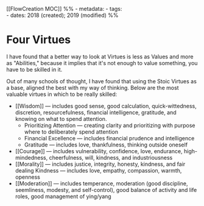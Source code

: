 ---
---

[[FlowCreation MOC]]
%% - metadata:
	- tags:     
	- dates: 2018 (created); 2019 (modified) %%
# Four Virtues
I have found that a better way to look at Virtues is less as Values and more as "Abilities," because it implies that it's not enough to value something, you have to be skilled in it. 

Out of many schools of thought, I have found that using the Stoic Virtues as a base, aligned the best with my way of thinking. Below are the most valuable virtues in which to be really skilled:

- [[Wisdom]] — includes good sense, good calculation, quick-wittedness, discretion, resourcefulness, financial intelligence, gratitude, and knowing on what to spend attention.
    - Prioritizing Attention — creating clarity and prioritizing with purpose where to deliberately spend attention
    - Financial Excellence — includes financial prudence and intelligence
    - Gratitude — includes love, thankfulness, thinking outside oneself
- [[Courage]] — includes vulnerability, confidence, love, endurance, high-mindedness, cheerfulness, will, kindness, and industriousness
- [[Morality]] — includes justice, integrity, honesty, kindness, and fair dealing
    Kindness — includes love, empathy, compassion, warmth, openness
- [[Moderation]] — includes temperance, moderation (good discipline, seemliness, modesty, and self-control), good balance of activity and life roles, good management of ying/yang